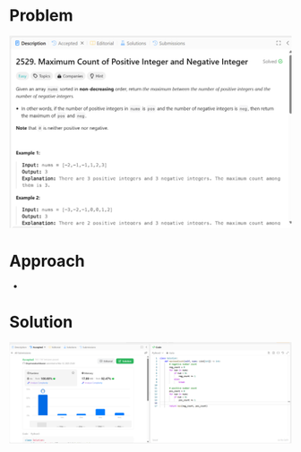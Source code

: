# Problem
![Problem Description](https://github.com/praiseorji4/leetcode-daily/blob/main/solutions/2025-03/day12/images/problem.png?raw=true)

# Approach
- 

# Solution
![Submission Results](https://github.com/praiseorji4/leetcode-daily/blob/main/solutions/2025-03/day12/images/submission.png?raw=true)